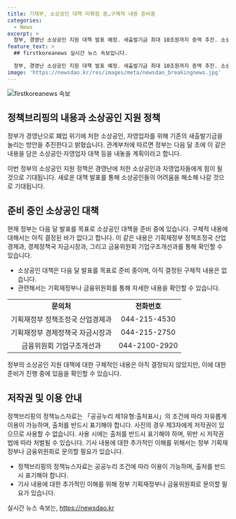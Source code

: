 ```yaml
---
title: 기재부, 소상공인 대책 미확정 중…구체적 내용 준비중
categories:
  - News
excerpt: >
  정부, 경영난 소상공인 지원 대책 발표 예정. 새출발기금 최대 10조원까지 증액 추진. 소상공인·자영업자 대책 내놓을 예정. 기재부는 구체적 내용 미정에 주의 요청. (자료출처=정책브리핑 www.korea.kr)
feature_text: >
  ## firstkoreanews 실시간 뉴스 속보입니다.

  정부, 경영난 소상공인 지원 대책 발표 예정. 새출발기금 최대 10조원까지 증액 추진. 소상공인·자영업자 대책 내놓을 예정. 기재부는 구체적 내용 미정에 주의 요청. (자료출처=정책브리핑 www.korea.kr)
image: 'https://newsdao.kr/res/images/meta/newsdao_breakingnews.jpg'
---
```


<p><img src="https://newsdao.kr/res/images/meta/newsdao_breakingnews.jpg" alt="firstkoreanews 속보" /></p>

<h2 data-ke-size="size26">정책브리핑의 내용과 소상공인 지원 정책</h2>

<p>정부가 경영난으로 폐업 위기에 처한 소상공인, 자영업자를 위해 기존의 새출발기금을 늘리는 방안을 추진한다고 밝혔습니다. 관계부처에 따르면 정부는 다음 달 초에 이 같은 내용을 담은 소상공인·자영업자 대책 등을 내놓을 계획이라고 합니다.</p>

<p data-ke-size="size16">이번 정부의 소상공인 지원 정책은 경영난에 처한 소상공인과 자영업자들에게 힘이 될 것으로 기대됩니다. 새로운 대책 발표를 통해 소상공인들의 어려움을 해소해 나갈 것으로 기대됩니다.</p>

<h2 data-ke-size="size26">준비 중인 소상공인 대책</h2>

<p>현재 정부는 다음 달 발표를 목표로 소상공인 대책을 준비 중에 있습니다. 구체적 내용에 대해서는 아직 결정된 바가 없다고 합니다. 이 같은 내용은 기획재정부 정책조정국 산업경제과, 경제정책국 자금시장과, 그리고 금융위원회 기업구조개선과를 통해 확인할 수 있습니다.</p>

<ul>
  <li>소상공인 대책은 다음 달 발표를 목표로 준비 중이며, 아직 결정된 구체적 내용은 없습니다.</li>
  <li>관련해서는 기획재정부나 금융위원회를 통해 자세한 내용을 확인할 수 있습니다.</li>
</ul>

<table>
  <tr>
    <td style="text-align: center; height: 17px;"><b>문의처</b></td>
    <td style="text-align: center; height: 17px;"><b>전화번호</b></td>
  </tr>
  <tr>
    <td style="text-align: center; height: 17px;">기획재정부 정책조정국 산업경제과</td>
    <td style="text-align: center; height: 17px;">044-215-4530</td>
  </tr>
  <tr>
    <td style="text-align: center; height: 17px;">기획재정부 경제정책국 자금시장과</td>
    <td style="text-align: center; height: 17px;">044-215-2750</td>
  </tr>
  <tr>
    <td style="text-align: center; height: 17px;">금융위원회 기업구조개선과</td>
    <td style="text-align: center; height: 17px;">044-2100-2920</td>
  </tr>
</table>

<p data-ke-size="size16">정부의 소상공인 지원 대책에 대한 구체적인 내용은 아직 결정되지 않았지만, 이에 대한 준비가 진행 중에 있음을 확인할 수 있습니다.</p>

<h2 data-ke-size="size26">저작권 및 이용 안내</h2>

<p>정책브리핑의 정책뉴스자료는 「공공누리 제1유형:출처표시」의 조건에 따라 자유롭게 이용이 가능하며, 출처를 반드시 표기해야 합니다. 사진의 경우 제3자에게 저작권이 있으므로 사용할 수 없습니다. 사용 시에는 출처를 반드시 표기해야 하며, 위반 시 저작권법에 따라 처벌될 수 있습니다. 기사 내용에 대한 추가적인 이해를 위해서는 정부 기획재정부나 금융위원회로 문의할 필요가 있습니다.</p>

<ul>
  <li>정책브리핑의 정책뉴스자료는 공공누리 조건에 따라 이용이 가능하며, 출처를 반드시 표기해야 합니다.</li>
  <li>기사 내용에 대한 추가적인 이해를 위해 정부 기획재정부나 금융위원회로 문의할 필요가 있습니다.</li>
</ul>
실시간 뉴스 속보는, <a href="https://newsdao.kr" rel="dofollow">https://newsdao.kr</a>


